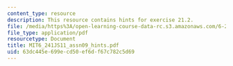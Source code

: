 ```yaml
---
content_type: resource
description: This resource contains hints for exercise 21.2.
file: /media/https%3A/open-learning-course-data-rc.s3.amazonaws.com/6-241j-dynamic-systems-and-control-spring-2011/63dc445e699ecd50ef6df67c782c5d69_MIT6_241JS11_assn09_hints.pdf
file_type: application/pdf
resourcetype: Document
title: MIT6_241JS11_assn09_hints.pdf
uid: 63dc445e-699e-cd50-ef6d-f67c782c5d69
---
```

